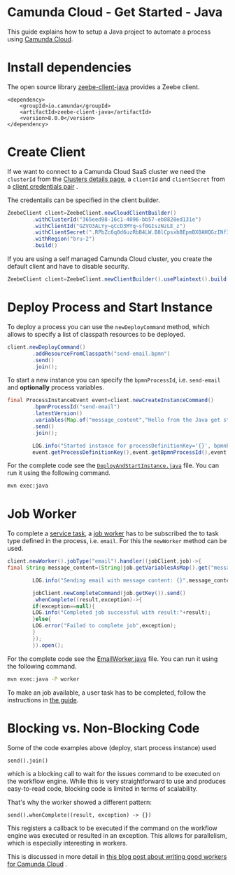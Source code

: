# Camunda Cloud - Get Started - Java

This guide explains how to setup a Java project to automate a process using
[Camunda Cloud](https://camunda.com/products/cloud/).

# Install dependencies

The open source library
[zeebe-client-java](https://docs.camunda.io/docs/product-manuals/clients/java-client/index)
provides a Zeebe client.

```
<dependency>
	<groupId>io.camunda</groupId>
	<artifactId>zeebe-client-java</artifactId>
	<version>8.0.0</version>
</dependency>
```

# Create Client

If we want to connect to a Camunda Cloud SaaS cluster we need the `clusterId`
from
the [Clusters details page](https://docs.camunda.io/docs/product-manuals/cloud-console/manage-clusters/create-cluster),
a `clientId` and `clientSecret` from
a [client credentials pair](https://docs.camunda.io/docs/product-manuals/cloud-console/manage-clusters/manage-api-clients)
.

The credentails can be specified in the client builder.

```java
ZeebeClient client=ZeebeClient.newCloudClientBuilder()
        .withClusterId("365eed98-16c1-4096-bb57-eb8828ed131e")
        .withClientId("GZVO3ALYy~qCcD3MYq~sf0GIszNzLE_z")
        .withClientSecret(".RPbZc6q0d6uzRbB4LW.B8lCpsxbBEpmBX0AHQGzINf3.KK9RkzZW1aDaZ-7WYNJ")
        .withRegion("bru-2")
        .build()
```

If you are using a self managed Camunda Cloud cluster, you create the default client and have to disable security.

```java
ZeebeClient client=ZeebeClient.newClientBuilder().usePlaintext().build();
```

# Deploy Process and Start Instance

To deploy a process you can use the `newDeployCommand` method, which allows to specify a list of classpath resources to
be deployed.

```java
client.newDeployCommand()
        .addResourceFromClasspath("send-email.bpmn")
        .send()
        .join();
```

To start a new instance you can specify the `bpmnProcessId`, i.e.
`send-email` and **optionally** process variables.

```java
final ProcessInstanceEvent event=client.newCreateInstanceCommand()
        .bpmnProcessId("send-email")
        .latestVersion()
        .variables(Map.of("message_content","Hello from the Java get started"))
        .send()
        .join();

        LOG.info("Started instance for processDefinitionKey='{}', bpmnProcessId='{}', version='{}' with processInstanceKey='{}'",
        event.getProcessDefinitionKey(),event.getBpmnProcessId(),event.getVersion(),event.getProcessInstanceKey());
```

For the complete code see the
[`DeployAndStartInstance.java`](src/main/java/io/camunda/getstarted/DeployAndStartInstance.java) file. You can run it
using the following command.

```bash
mvn exec:java
```

# Job Worker

To complete a [service task](https://docs.camunda.io/docs/reference/bpmn-workflows/service-tasks/service-tasks/),
a [job worker](https://docs.camunda.io/docs/product-manuals/concepts/job-workers) has to be subscribed the to task type
defined in the process, i.e. `email`. For this the `newWorker` method can be used.

```java
client.newWorker().jobType("email").handler((jobClient,job)->{
final String message_content=(String)job.getVariablesAsMap().get("message_content");

        LOG.info("Sending email with message content: {}",message_content);

        jobClient.newCompleteCommand(job.getKey()).send()
        .whenComplete((result,exception)->{
        if(exception==null){
        LOG.info("Completed job successful with result:"+result);
        }else{
        LOG.error("Failed to complete job",exception);
        }
        });
        }).open();
```

For the complete code see the
[EmailWorker.java](src/main/java/io/camunda/getstarted/EmailWorker.java) file. You can run it using the following
command.

```bash
mvn exec:java -P worker
```

To make an job available, a user task has to be completed, follow the instructions
in [the guide](../README.md#complete-the-user-task).

# Blocking vs. Non-Blocking Code

Some of the code examples above (deploy, start process instance) used

```
send().join()
```

which is a blocking call to wait for the issues command to be executed on the workflow engine. While this is very
straightforward to use and produces easy-to-read code, blocking code is limited in terms of scalability.

That's why the worker showed a different pattern:

```
send().whenComplete((result, exception) -> {})
```

This registers a callback to be executed if the command on the workflow engine was executed or resulted in an exception.
This allows for parallelism, which is especially interesting in workers.

This is discussed in more detail
in [this blog post about writing good workers for Camunda Cloud](https://blog.bernd-ruecker.com/writing-good-workers-for-camunda-cloud-61d322cad862)
.
